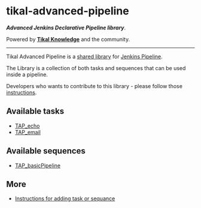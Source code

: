 # tikal-advanced-pipeline
***Advanced Jenkins Declarative Pipeline library***.

Powered by **[Tikal Knowledge](http://www.tikalk.com)** and the community.
<hr/>

Tikal Advanced Pipeline is a [shared library](https://jenkins.io/doc/book/pipeline/shared-libraries/) for [Jenkins Pipeline](https://jenkins.io/doc/book/pipeline/).

The Library is a collection of both tasks and sequences that can be used inside a pipeline.

Developers who wants to contribute to this library - please follow those [instructions]().

## Available tasks

* [TAP_echo]()
* [TAP_email]()

## Available sequences

* [TAP_basicPipeline]()

## More

* [Instructions for adding task or sequance]()
